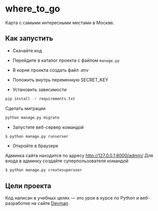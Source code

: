 # where_to_go

Карта с самыми интересными местами в Москве.

## Как запустить

* Скачайте код
* Перейдите в каталог проекта с файлом `manage.py`
* В корне проекта создать файл .env

* Положить внутрь переменную SECRET_KEY

* Установить зависимости
```bash
pip install -r requirements.txt
```
Сделать миграции
```bash
python manage.py migrate
```
* Запустите веб-сервер командой 
```bash
$ python manage.py runserver
```
* Откройте в браузере

Админка сайта находится по адресу http://127.0.0.1:8000/admin/
Для входа в админку создайте суперпользователя командой
```bash
$ python manage.py createsuperuser
```

## Цели проекта

Код написан в учебных целях — это урок в курсе по Python и веб-разработке на сайте [Devman](https://dvmn.org).
